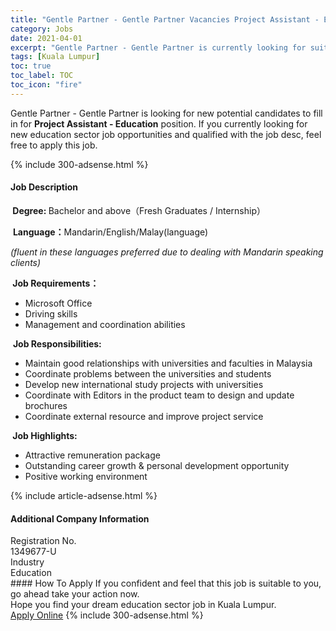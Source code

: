 ```yaml
---
title: "Gentle Partner - Gentle Partner Vacancies Project Assistant - Education" 
category: Jobs 
date: 2021-04-01 
excerpt: "Gentle Partner - Gentle Partner is currently looking for suitable person to fill in the Project Assistant - Education which positioned at Kuala Lumpur" 
tags: [Kuala Lumpur] 
toc: true 
toc_label: TOC 
toc_icon: "fire" 
--- 
```


<p>Gentle Partner - Gentle Partner is looking for new potential candidates to fill in for <b>Project Assistant - Education</b> position. If you currently looking for new education sector job opportunities and qualified with the job desc, feel free to apply this job.
</p>{% include 300-adsense.html %} 
<div><div><h4>Job Description</h4></div><div><div><span><div><p><strong>&#160;Degree: </strong>Bachelor and above&#65288;Fresh Graduates / Internship&#65289;</p><p>&#160;<strong>Language&#65306;</strong>Mandarin/English/Malay(language)</p><p><em>(fluent in these languages preferred due to dealing with Mandarin speaking clients)</em></p><p><strong>&#160;Job Requirements&#65306;</strong></p><ul><li>Microsoft Office</li><li>Driving skills</li><li>Management and coordination abilities</li></ul><p>&#160;<strong>Job Responsibilities:</strong></p><ul><li>Maintain good relationships with universities and faculties in Malaysia</li><li>Coordinate problems between the universities and students</li><li>Develop new international study projects with universities</li><li>Coordinate with Editors in the product team to design and update brochures</li><li>Coordinate external resource and improve project service</li></ul><p><strong>&#160;Job Highlights:</strong></p><ul><li>Attractive remuneration package</li><li>Outstanding career growth &amp; personal development opportunity</li><li>Positive working environment</li></ul></div></span></div></div></div> 
{% include article-adsense.html %} 
<div><div><h4>Additional Company Information</h4></div><div><div><div><div><div><div><div><span>Registration No.</span></div><div><span>1349677-U</span></div></div></div></div><div><div><div><div><span>Industry</span></div><div><span>Education</span></div></div></div></div></div></div></div></div> 
#### How To Apply 
If you confident and feel that this job is suitable to you, go ahead take your action now. <br/> 
Hope you find your dream education sector job in Kuala Lumpur. <br/> 
<a href="https://www.jobstreet.com.my/en/job/project-assistant-education-4523151?jobId=jobstreet-my-job-4523151" class="btn btn--info" target="_blank" rel="nofollow noopenner">Apply Online</a> 
{% include 300-adsense.html %} 